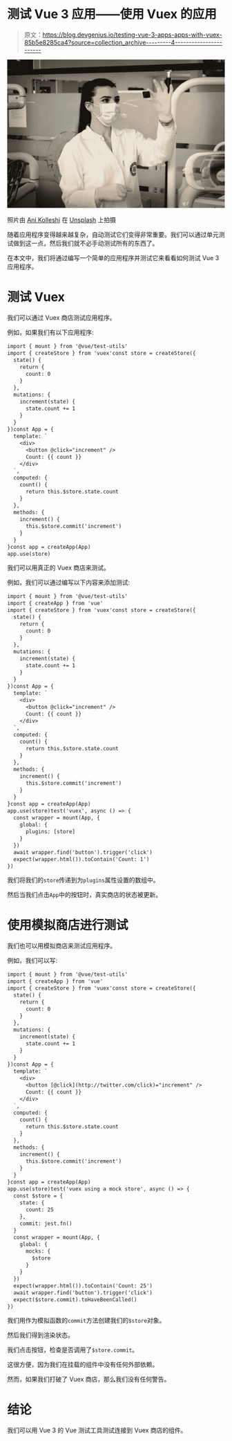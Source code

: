 # 测试 Vue 3 应用——使用 Vuex 的应用

> 原文：<https://blog.devgenius.io/testing-vue-3-apps-apps-with-vuex-85b5e8285ca4?source=collection_archive---------4----------------------->

![](img/2ef2ccc1761f1cb15f1da46ae224510c.png)

照片由 [Ani Kolleshi](https://unsplash.com/@anikolleshi?utm_source=medium&utm_medium=referral) 在 [Unsplash](https://unsplash.com?utm_source=medium&utm_medium=referral) 上拍摄

随着应用程序变得越来越复杂，自动测试它们变得非常重要。我们可以通过单元测试做到这一点，然后我们就不必手动测试所有的东西了。

在本文中，我们将通过编写一个简单的应用程序并测试它来看看如何测试 Vue 3 应用程序。

# 测试 Vuex

我们可以通过 Vuex 商店测试应用程序。

例如，如果我们有以下应用程序:

```
import { mount } from '@vue/test-utils'
import { createStore } from 'vuex'const store = createStore({
  state() {
    return {
      count: 0
    }
  },
  mutations: {
    increment(state) {
      state.count += 1
    }
  }
})const App = {
  template: `
    <div>
      <button @click="increment" />
      Count: {{ count }}
    </div>
  `,
  computed: {
    count() {
      return this.$store.state.count
    }
  },
  methods: {
    increment() {
      this.$store.commit('increment')
    }
  }
}const app = createApp(App)
app.use(store)
```

我们可以用真正的 Vuex 商店来测试。

例如，我们可以通过编写以下内容来添加测试:

```
import { mount } from '@vue/test-utils'
import { createApp } from 'vue'
import { createStore } from 'vuex'const store = createStore({
  state() {
    return {
      count: 0
    }
  },
  mutations: {
    increment(state) {
      state.count += 1
    }
  }
})const App = {
  template: `
    <div>
      <button @click="increment" />
      Count: {{ count }}
    </div>
  `,
  computed: {
    count() {
      return this.$store.state.count
    }
  },
  methods: {
    increment() {
      this.$store.commit('increment')
    }
  }
}const app = createApp(App)
app.use(store)test('vuex', async () => {
  const wrapper = mount(App, {
    global: {
      plugins: [store]
    }
  })
  await wrapper.find('button').trigger('click')
  expect(wrapper.html()).toContain('Count: 1')
})
```

我们将我们的`store`传递到为`plugins`属性设置的数组中。

然后当我们点击`App`中的按钮时，真实商店的状态被更新。

# 使用模拟商店进行测试

我们也可以用模拟商店来测试应用程序。

例如，我们可以写:

```
import { mount } from '@vue/test-utils'
import { createApp } from 'vue'
import { createStore } from 'vuex'const store = createStore({
  state() {
    return {
      count: 0
    }
  },
  mutations: {
    increment(state) {
      state.count += 1
    }
  }
})const App = {
  template: `
    <div>
      <button [@click](http://twitter.com/click)="increment" />
      Count: {{ count }}
    </div>
  `,
  computed: {
    count() {
      return this.$store.state.count
    }
  },
  methods: {
    increment() {
      this.$store.commit('increment')
    }
  }
}const app = createApp(App)
app.use(store)test('vuex using a mock store', async () => {
  const $store = {
    state: {
      count: 25
    },
    commit: jest.fn()
  }
  const wrapper = mount(App, {
    global: {
      mocks: {
        $store
      }
    }
  })
  expect(wrapper.html()).toContain('Count: 25')
  await wrapper.find('button').trigger('click')
  expect($store.commit).toHaveBeenCalled()
})
```

我们用作为模拟函数的`commit`方法创建我们的`$store`对象。

然后我们得到渲染状态。

我们点击按钮，检查是否调用了`$store.commit`。

这很方便，因为我们在挂载的组件中没有任何外部依赖。

然而，如果我们打破了 Vuex 商店，那么我们没有任何警告。

# 结论

我们可以用 Vue 3 的 Vue 测试工具测试连接到 Vuex 商店的组件。